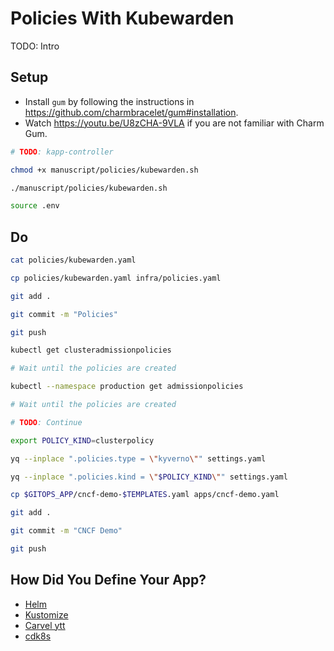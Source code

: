 # Policies With Kubewarden

TODO: Intro

## Setup

* Install `gum` by following the instructions in https://github.com/charmbracelet/gum#installation.
* Watch https://youtu.be/U8zCHA-9VLA if you are not familiar with Charm Gum.

```bash
# TODO: kapp-controller

chmod +x manuscript/policies/kubewarden.sh

./manuscript/policies/kubewarden.sh

source .env
```

## Do

```bash
cat policies/kubewarden.yaml

cp policies/kubewarden.yaml infra/policies.yaml

git add .

git commit -m "Policies"

git push

kubectl get clusteradmissionpolicies

# Wait until the policies are created

kubectl --namespace production get admissionpolicies

# Wait until the policies are created

# TODO: Continue

export POLICY_KIND=clusterpolicy

yq --inplace ".policies.type = \"kyverno\"" settings.yaml

yq --inplace ".policies.kind = \"$POLICY_KIND\"" settings.yaml

cp $GITOPS_APP/cncf-demo-$TEMPLATES.yaml apps/cncf-demo.yaml

git add .

git commit -m "CNCF Demo"

git push
```

## How Did You Define Your App?

* [Helm](helm.md)
* [Kustomize](kustomize.md)
* [Carvel ytt](carvel.md)
* [cdk8s](cdk8s.md)

